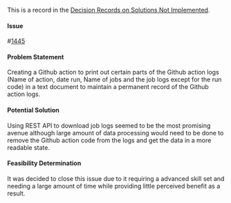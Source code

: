 This is a record in the [Decision Records on Solutions Not Implemented](Decision-Records-on-Solutions-Not-Implemented).

#### Issue 
#[1445](https://github.com/hackforla/website/issues/1445)

#### Problem Statement
Creating a Github action to print out certain parts of the Github action logs (Name of action, date run, Name of jobs and the job logs except for the run code) in a text document to maintain a permanent record of the Github action logs.

#### Potential Solution
Using REST API to download job logs seemed to be the most promising avenue although large amount of data processing would need to be done to remove the Github action code from the logs and get the data in a more readable state.

#### Feasibility Determination
It was decided to close this issue due to it requiring a advanced skill set and needing a large amount of time while providing little perceived benefit as a result.